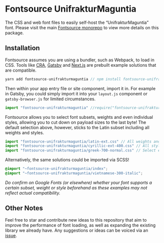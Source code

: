 # Fontsource UnifrakturMaguntia

The CSS and web font files to easily self-host the “UnifrakturMaguntia” font. Please visit the main [Fontsource monorepo](https://github.com/DecliningLotus/fontsource) to view more details on this package.

## Installation

Fontsource assumes you are using a bundler, such as Webpack, to load in CSS. Tools like [CRA](https://create-react-app.dev/), [Gatsby](https://www.gatsbyjs.org/) and [Next.js](https://nextjs.org/) are prebuilt example solutions that are compatible.

```javascript
yarn add fontsource-unifrakturmaguntia // npm install fontsource-unifrakturmaguntia
```

Then within your app entry file or site component, import it in. For example in Gatsby, you could simply import it into your `layout.js` component or `gatsby-browser.js` for limited circumstances.

```javascript
import "fontsource-unifrakturmaguntia" //require("fontsource-unifrakturmaguntia")
```

Fontsource allows you to select font subsets, weights and even individual styles, allowing you to cut down on payload sizes to the last byte! The default selection above, however, sticks to the Latin subset including all weights and styles.

```javascript
import "fontsource-unifrakturmaguntia/latin-ext.css" // All weights and styles included.
import "fontsource-unifrakturmaguntia/cyrillic-ext-400.css" // All styles included.
import "fontsource-unifrakturmaguntia/greek-700-normal.css" // Select either normal or italic.
```

Alternatively, the same solutions could be imported via SCSS!

```scss
@import "~fontsource-unifrakturmaguntia/index";
@import "~fontsource-unifrakturmaguntia/vietnamese-300-italic";
```

_Do confirm on Google Fonts (or elsewhere) whether your font supports a certain subset, weight or style beforehand as these examples may not reflect actual compatibility._

## Other Notes

Feel free to star and contribute new ideas to this repository that aim to improve the performance of font loading, as well as expanding the existing library we already have. Any suggestions or ideas can be voiced via an [issue](https://github.com/DecliningLotus/fontsource/issues).
